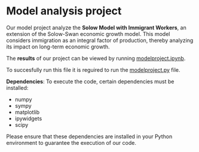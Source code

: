 # Model analysis project

Our model project analyze the **Solow Model with Immigrant Workers**, an extension of the Solow-Swan economic growth model. This model considers immigration as an integral factor of production, thereby analyzing its impact on long-term economic growth. 

The **results** of our project can be viewed by running [modelproject.ipynb](modelproject.ipynb).

To succesfully run this file it is reguired to run the [modelproject.py](modelproject.py) file.

**Dependencies**: To execute the code, certain dependencies must be installed:

- numpy
- sympy
- matplotlib
- ipywidgets
- scipy

Please ensure that these dependencies are installed in your Python environment to guarantee the execution of our code.



